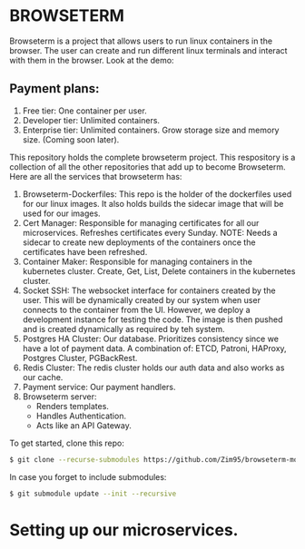 # BROWSETERM
Browseterm is a project that allows users to run linux containers in the browser. The user can create and run different linux terminals and interact with them in the browser. Look at the demo:
<add a gif>

Payment plans:
--------------
1. Free tier: One container per user.
2. Developer tier: Unlimited containers.
3. Enterprise tier: Unlimited containers. Grow storage size and memory size. (Coming soon later).

This repository holds the complete browseterm project. This respository is a collection of all the other repositories that add up to become Browseterm.
Here are all the services that browseterm has:
1. Browseterm-Dockerfiles:
    This repo is the holder of the dockerfiles used for our linux images.
    It also holds builds the sidecar image that will be used for our images.
2. Cert Manager:
    Responsible for managing certificates for all our microservices. Refreshes certificates every Sunday.
    NOTE: Needs a sidecar to create new deployments of the containers once the certificates have been refreshed.
3. Container Maker:
    Responsible for managing containers in the kubernetes cluster. Create, Get, List, Delete containers in the kubernetes cluster.
4. Socket SSH:
    The websocket interface for containers created by the user. This will be dynamically created by our system when user connects to the container from the UI. However, we deploy a development instance for testing the code. The image is then pushed and is created dynamically as required by teh system.
5. Postgres HA Cluster:
    Our database. Prioritizes consistency since we have a lot of payment data. A combination of: ETCD, Patroni, HAProxy, Postgres Cluster, PGBackRest.
6. Redis Cluster:
    The redis cluster holds our auth data and also works as our cache.
7. Payment service:
    Our payment handlers.
8. Browseterm server:
    - Renders templates.
    - Handles Authentication.
    - Acts like an API Gateway.

To get started, clone this repo:
```bash
$ git clone --recurse-submodules https://github.com/Zim95/browseterm-monorepo
```

In case you forget to include submodules:
```bash
$ git submodule update --init --recursive
```

# Setting up our microservices.
